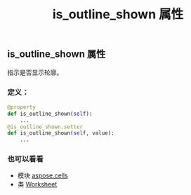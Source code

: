﻿---
title: is_outline_shown 属性
second_title: Aspose.Cells for Python via .NET API 参考资料
description:
type: docs
weight: 550
url: /zh/python-net/aspose.cells/worksheet/is_outline_shown/
is_root: false
---
## is_outline_shown 属性

指示是否显示轮廓。
### 定义：
```python
@property
def is_outline_shown(self):
    ...
@is_outline_shown.setter
def is_outline_shown(self, value):
    ...
```

### 也可以看看
* 模块 [aspose.cells](../../)
* 类 [Worksheet](/cells/zh/python-net/aspose.cells/worksheet)
